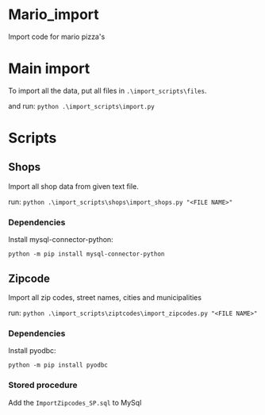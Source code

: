 # Mario_import
Import code for mario pizza's

# Main import

To import all the data, put all files in `.\import_scripts\files`.

and run: `python .\import_scripts\import.py`


# Scripts

## Shops

Import all shop data from given text file.

run: `python .\import_scripts\shops\import_shops.py "<FILE NAME>"`

### Dependencies
Install mysql-connector-python:

`python -m pip install mysql-connector-python`

## Zipcode

Import all zip codes, street names, cities and municipalities

run: `python .\import_scripts\ziptcodes\import_zipcodes.py "<FILE NAME>"`

### Dependencies
Install pyodbc:

`python -m pip install pyodbc`

### Stored procedure
Add the `ImportZipcodes_SP.sql` to MySql
